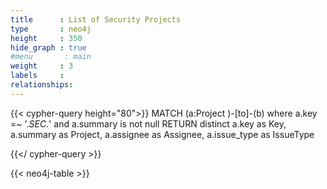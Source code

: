 ```yaml
---
title      : List of Security Projects
type       : neo4j
height     : 350
hide_graph : true
#menu       : main
weight     : 3
labels     :
relationships:
---
```


{{< cypher-query height="80">}}
MATCH (a:Project )-[to]-(b)
where a.key =~ '.*SEC.*' and a.summary is not null
RETURN distinct a.key as Key,  a.summary as Project, a.assignee as Assignee, a.issue_type as IssueType

{{</ cypher-query >}}

{{< neo4j-table >}}